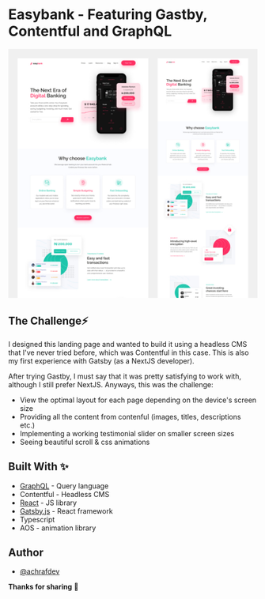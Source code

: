 # Easybank - Featuring Gastby, Contentful and GraphQL

![Easybank design preview image](./src/design/easybank-design.jpg)

## The Challenge⚡️

I designed this landing page and wanted to build it using a headless CMS that I've never tried before, which was Contentful in this case. This is also my first experience with Gatsby (as a NextJS developer).

After trying Gastby, I must say that it was pretty satisfying to work with, although I still prefer NextJS. Anyways, this was the challenge:

- View the optimal layout for each page depending on the device's screen size
- Providing all the content from contenful (images, titles, descriptions etc.)
- Implementing a working testimonial slider on smaller screen sizes
- Seeing beautiful scroll & css animations

## Built With ✨

- [GraphQL](https://graphql.com) - Query language
- Contentful - Headless CMS
- [React](https://reactjs.org/) - JS library
- [Gatsby.js](https://www.gatsbyjs.com/) - React framework
- Typescript
- AOS - animation library

## Author
- [@achrafdev](https://achrafdev.com)

**Thanks for sharing** 🚀
